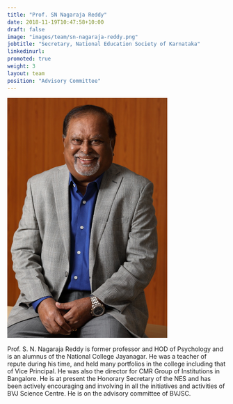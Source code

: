 ```yaml
---
title: "Prof. SN Nagaraja Reddy"
date: 2018-11-19T10:47:58+10:00
draft: false
image: "images/team/sn-nagaraja-reddy.png"
jobtitle: "Secretary, National Education Society of Karnataka"
linkedinurl: 
promoted: true
weight: 3
layout: team
position: "Advisory Committee"
---
```


![Prof. SN Nagaraja Reddy photo](/images/team/sn-nagaraja-reddy.png "Prof. SN Nagaraja Reddy")

Prof. S. N. Nagaraja Reddy is former professor and HOD of Psychology and is an alumnus of the National College Jayanagar. He was a teacher of repute during his time, and held many portfolios in the college including that of Vice Principal. He was also the director for CMR Group of Institutions in Bangalore. He is at present the Honorary Secretary of the NES and has been actively encouraging and involving in all the initiatives and activities of BVJ Science Centre. He is on the advisory committee of BVJSC.
